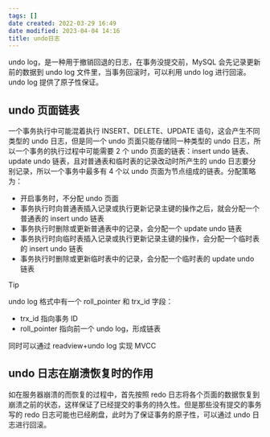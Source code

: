 ```yaml
---
tags: []
date created: 2022-03-29 16:49
date modified: 2023-04-04 14:16
title: undo日志
---
```

undo log，是一种用于撤销回退的日志，在事务没提交前，MySQL 会先记录更新前的数据到 undo log 文件里，当事务回滚时，可以利用 undo log 进行回滚。undo log 提供了原子性保证。

## undo 页面链表

一个事务执行中可能混着执行 INSERT、DELETE、UPDATE 语句，这会产生不同类型的 undo 日志，但是同一个 undo 页面只能存储同一种类型的 undo 日志，所以一个事务的执行过程中可能需要 2 个 undo 页面的链表：insert undo 链表、update undo 链表，且对普通表和临时表的记录改动时所产生的 undo 日志要分别记录，所以一个事务中最多有 4 个以 undo 页面为节点组成的链表。分配策略为：
- 开启事务时，不分配 undo 页面
- 事务执行时向普通表插入记录或执行更新记录主键的操作之后，就会分配一个普通表的 insert undo 链表
- 事务执行时删除或更新普通表中的记录，会分配一个 update undo 链表
- 事务执行时向临时表插入记录或执行更新记录主键的操作，会分配一个临时表的 insert undo 链表
- 事务执行时删除或更新临时表中的记录，会分配一个临时表的 update undo 链表

>[!tip]
>undo log 格式中有一个 roll_pointer 和 trx_id 字段：
>- trx_id 指向事务 ID
>- roll_pointer 指向前一个 undo log，形成链表
>
>同时可以通过 readview+undo log 实现 MVCC

## undo 日志在崩溃恢复时的作用

如在服务器崩溃的而恢复的过程中，首先按照 redo 日志将各个页面的数据恢复到崩溃之前的状态，这样保证了已经提交的事务的持久性。但是那些没有提交的事务写的 redo 日志可能也已经刷盘，此时为了保证事务的原子性，可以通过 undo 日志进行回滚。  
